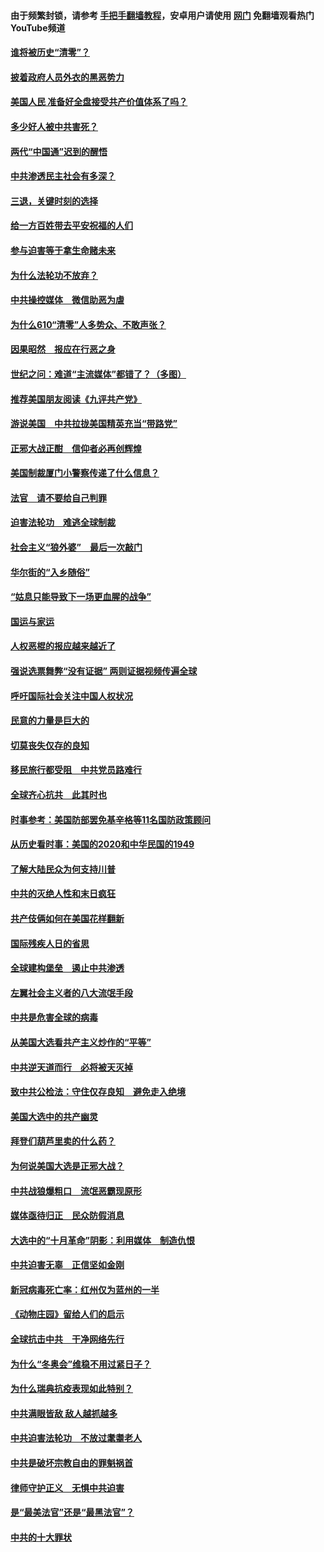 #### 由于频繁封锁，请参考 [手把手翻墙教程](https://github.com/gfw-breaker/guides/wiki/)，安卓用户请使用 [网门](https://github.com/gfw-breaker/nogfw/blob/master/dl.md?t=01011300) 免翻墙观看热门YouTube频道 

#### [谁将被历史“清零”？](../pages/251/417485.md?t=01011300) 

#### [披着政府人员外衣的黑恶势力](../pages/251/417442.md?t=01011300) 

#### [美国人民 准备好全盘接受共产价值体系了吗？](../pages/251/417491.md?t=01011300) 

#### [多少好人被中共害死？](../pages/251/417144.md?t=01011300) 

#### [两代“中国通”迟到的醒悟](../pages/251/417064.md?t=01011300) 

#### [中共渗透民主社会有多深？](../pages/251/417063.md?t=01011300) 

#### [三退，关键时刻的选择](../pages/251/416969.md?t=01011300) 

#### [给一方百姓带去平安祝福的人们](../pages/251/416941.md?t=01011300) 

#### [参与迫害等于拿生命赌未来](../pages/251/416856.md?t=01011300) 

#### [为什么法轮功不放弃？](../pages/251/416864.md?t=01011300) 

#### [中共操控媒体　微信助恶为虐](../pages/251/416724.md?t=01011300) 

#### [为什么610“清零”人多势众、不敢声张？](../pages/251/416632.md?t=01011300) 

#### [因果昭然　报应在行恶之身](../pages/251/416582.md?t=01011300) 

#### [世纪之问：难道“主流媒体”都错了？（多图）](../pages/251/416571.md?t=01011300) 

#### [推荐美国朋友阅读《九评共产党》](../pages/251/416510.md?t=01011300) 

#### [游说美国　中共拉拢美国精英充当“带路党”](../pages/251/416529.md?t=01011300) 

#### [正邪大战正酣　信仰者必再创辉煌](../pages/251/416433.md?t=01011300) 

#### [美国制裁厦门小警察传递了什么信息？](../pages/251/416432.md?t=01011300) 

#### [法官　请不要给自己判罪](../pages/251/416379.md?t=01011300) 

#### [迫害法轮功　难逃全球制裁](../pages/251/416380.md?t=01011300) 

#### [社会主义“狼外婆”　最后一次敲门](../pages/251/416394.md?t=01011300) 

#### [华尔街的“入乡随俗”](../pages/251/416395.md?t=01011300) 

#### [“姑息只能导致下一场更血腥的战争”](../pages/251/416223.md?t=01011300) 

#### [国运与家运](../pages/251/416224.md?t=01011300) 

#### [人权恶棍的报应越来越近了](../pages/251/416276.md?t=01011300) 

#### [强说选票舞弊“没有证据” 两则证据视频传遍全球](../pages/251/416227.md?t=01011300) 

#### [呼吁国际社会关注中国人权状况](../pages/251/416135.md?t=01011300) 

#### [民意的力量是巨大的](../pages/251/416222.md?t=01011300) 

#### [切莫丧失仅存的良知](../pages/251/416134.md?t=01011300) 

#### [移民旅行都受阻　中共党员路难行](../pages/251/416033.md?t=01011300) 

#### [全球齐心抗共　此其时也](../pages/251/415989.md?t=01011300) 

#### [时事参考：美国防部罢免基辛格等11名国防政策顾问](../pages/251/415970.md?t=01011300) 

#### [从历史看时事：美国的2020和中华民国的1949](../pages/251/415949.md?t=01011300) 

#### [了解大陆民众为何支持川普](../pages/251/415950.md?t=01011300) 

#### [中共的灭绝人性和末日疯狂](../pages/251/415944.md?t=01011300) 

#### [共产伎俩如何在美国花样翻新](../pages/251/415908.md?t=01011300) 

#### [国际残疾人日的省思](../pages/251/415849.md?t=01011300) 

#### [全球建构堡垒　遏止中共渗透](../pages/251/415850.md?t=01011300) 

#### [左翼社会主义者的八大流氓手段](../pages/251/415802.md?t=01011300) 

#### [中共是危害全球的病毒](../pages/251/415569.md?t=01011300) 

#### [从美国大选看共产主义炒作的“平等”](../pages/251/415654.md?t=01011300) 

#### [中共逆天道而行　必将被天灭掉](../pages/251/415626.md?t=01011300) 

#### [致中共公检法：守住仅存良知　避免走入绝境](../pages/251/415627.md?t=01011300) 

#### [美国大选中的共产幽灵](../pages/251/415618.md?t=01011300) 

#### [拜登们葫芦里卖的什么药？](../pages/251/415531.md?t=01011300) 

#### [为何说美国大选是正邪大战？](../pages/251/415530.md?t=01011300) 

#### [中共战狼爆粗口　流氓恶霸现原形](../pages/251/415426.md?t=01011300) 

#### [媒体亟待归正　民众防假消息](../pages/251/415402.md?t=01011300) 

#### [大选中的“十月革命”阴影：利用媒体　制造仇恨](../pages/251/415334.md?t=01011300) 

#### [中共迫害无辜　正信坚如金刚](../pages/251/415307.md?t=01011300) 

#### [新冠病毒死亡率：红州仅为蓝州的一半](../pages/251/415164.md?t=01011300) 

#### [《动物庄园》留给人们的启示](../pages/251/415178.md?t=01011300) 

#### [全球抗击中共　干净网络先行](../pages/251/415096.md?t=01011300) 

#### [为什么“冬奥会”维稳不用过紧日子？](../pages/251/414949.md?t=01011300) 

#### [为什么瑞典抗疫表现如此特别？](../pages/251/414950.md?t=01011300) 

#### [中共满眼皆敌 敌人越抓越多](../pages/251/415053.md?t=01011300) 

#### [中共迫害法轮功　不放过耄耋老人](../pages/251/414994.md?t=01011300) 

#### [中共是破坏宗教自由的罪魁祸首](../pages/251/414901.md?t=01011300) 

#### [律师守护正义　无惧中共迫害](../pages/251/414900.md?t=01011300) 

#### [是“最美法官”还是“最黑法官”？](../pages/251/414885.md?t=01011300) 

#### [中共的十大罪状](../pages/251/414772.md?t=01011300) 

